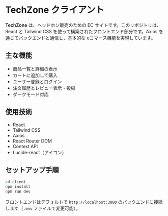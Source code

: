 # TechZone クライアント

**TechZone** は、ヘッドホン販売のための EC サイトです。このリポジトリは、React と Tailwind CSS を使って構築されたフロントエンド部分です。Axios を通じてバックエンドと通信し、基本的な eコマース機能を実現しています。

## 主な機能

- 商品一覧と詳細の表示
- カートに追加して購入
- ユーザー登録とログイン
- 注文履歴とレビュー表示・投稿
- ダークモード対応

## 使用技術

- React
- Tailwind CSS
- Axios
- React Router DOM
- Context API
- Lucide-react（アイコン）

## セットアップ手順

```bash
cd client
npm install
npm run dev
```

フロントエンドはデフォルトで `http://localhost:3000` のバックエンドに接続します（`.env` ファイルで変更可能）。
